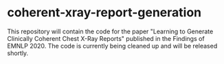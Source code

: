 # coherent-xray-report-generation
This repository will contain the code for the paper "Learning to Generate Clinically Coherent Chest X-Ray Reports" published in the Findings of EMNLP 2020. The code is currently being cleaned up and will be released shortly.
